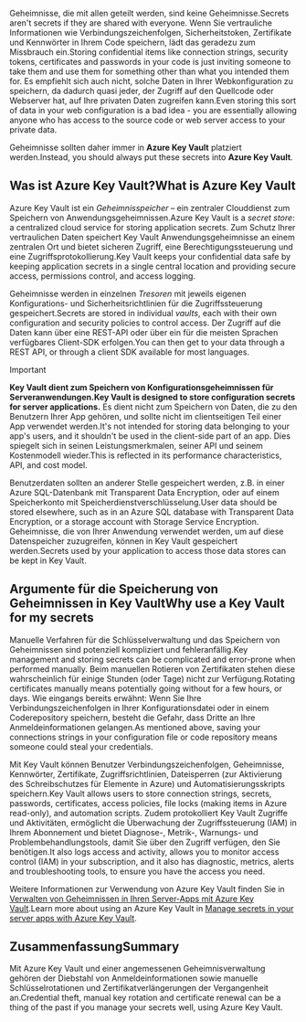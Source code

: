 <span data-ttu-id="088d7-101">Geheimnisse, die mit allen geteilt werden, sind keine Geheimnisse.</span><span class="sxs-lookup"><span data-stu-id="088d7-101">Secrets aren't secrets if they are shared with everyone.</span></span> <span data-ttu-id="088d7-102">Wenn Sie vertrauliche Informationen wie Verbindungszeichenfolgen, Sicherheitstoken, Zertifikate und Kennwörter in Ihrem Code speichern, lädt das geradezu zum Missbrauch ein.</span><span class="sxs-lookup"><span data-stu-id="088d7-102">Storing confidential items like connection strings, security tokens, certificates and passwords in your code is just inviting someone to take them and use them for something other than what you intended them for.</span></span> <span data-ttu-id="088d7-103">Es empfiehlt sich auch nicht, solche Daten in Ihrer Webkonfiguration zu speichern, da dadurch quasi jeder, der Zugriff auf den Quellcode oder Webserver hat, auf Ihre privaten Daten zugreifen kann.</span><span class="sxs-lookup"><span data-stu-id="088d7-103">Even storing this sort of data in your web configuration is a bad idea - you are essentially allowing anyone who has access to the source code or web server access to your private data.</span></span>

<span data-ttu-id="088d7-104">Geheimnisse sollten daher immer in **Azure Key Vault** platziert werden.</span><span class="sxs-lookup"><span data-stu-id="088d7-104">Instead, you should always put these secrets into **Azure Key Vault**.</span></span>

## <a name="what-is-azure-key-vault"></a><span data-ttu-id="088d7-105">Was ist Azure Key Vault?</span><span class="sxs-lookup"><span data-stu-id="088d7-105">What is Azure Key Vault</span></span>
<span data-ttu-id="088d7-106">Azure Key Vault ist ein *Geheimnisspeicher* – ein zentraler Clouddienst zum Speichern von Anwendungsgeheimnissen.</span><span class="sxs-lookup"><span data-stu-id="088d7-106">Azure Key Vault is a *secret store*: a centralized cloud service for storing application secrets.</span></span> <span data-ttu-id="088d7-107">Zum Schutz Ihrer vertraulichen Daten speichert Key Vault Anwendungsgeheimnisse an einem zentralen Ort und bietet sicheren Zugriff, eine Berechtigungssteuerung und eine Zugriffsprotokollierung.</span><span class="sxs-lookup"><span data-stu-id="088d7-107">Key Vault keeps your confidential data safe by keeping application secrets in a single central location and providing secure access, permissions control, and access logging.</span></span>

<span data-ttu-id="088d7-108">Geheimnisse werden in einzelnen *Tresoren* mit jeweils eigenen Konfigurations- und Sicherheitsrichtlinien für die Zugriffssteuerung gespeichert.</span><span class="sxs-lookup"><span data-stu-id="088d7-108">Secrets are stored in individual *vaults*, each with their own configuration and security policies to control access.</span></span> <span data-ttu-id="088d7-109">Der Zugriff auf die Daten kann über eine REST-API oder über ein für die meisten Sprachen verfügbares Client-SDK erfolgen.</span><span class="sxs-lookup"><span data-stu-id="088d7-109">You can then get to your data through a REST API, or through a client SDK available for most languages.</span></span>

> [!IMPORTANT]
> <span data-ttu-id="088d7-110">**Key Vault dient zum Speichern von Konfigurationsgeheimnissen für Serveranwendungen.**</span><span class="sxs-lookup"><span data-stu-id="088d7-110">**Key Vault is designed to store configuration secrets for server applications.**</span></span> <span data-ttu-id="088d7-111">Es dient nicht zum Speichern von Daten, die zu den Benutzern Ihrer App gehören, und sollte nicht im clientseitigen Teil einer App verwendet werden.</span><span class="sxs-lookup"><span data-stu-id="088d7-111">It's not intended for storing data belonging to your app's users, and it shouldn't be used in the client-side part of an app.</span></span> <span data-ttu-id="088d7-112">Dies spiegelt sich in seinen Leistungsmerkmalen, seiner API und seinem Kostenmodell wieder.</span><span class="sxs-lookup"><span data-stu-id="088d7-112">This is reflected in its performance characteristics, API, and cost model.</span></span>
>
> <span data-ttu-id="088d7-113">Benutzerdaten sollten an anderer Stelle gespeichert werden, z.B. in einer Azure SQL-Datenbank mit Transparent Data Encryption, oder auf einem Speicherkonto mit Speicherdienstverschlüsselung.</span><span class="sxs-lookup"><span data-stu-id="088d7-113">User data should be stored elsewhere, such as in an Azure SQL database with Transparent Data Encryption, or a storage account with Storage Service Encryption.</span></span> <span data-ttu-id="088d7-114">Geheimnisse, die von Ihrer Anwendung verwendet werden, um auf diese Datenspeicher zuzugreifen, können in Key Vault gespeichert werden.</span><span class="sxs-lookup"><span data-stu-id="088d7-114">Secrets used by your application to access those data stores can be kept in Key Vault.</span></span>

## <a name="why-use-a-key-vault-for-my-secrets"></a><span data-ttu-id="088d7-115">Argumente für die Speicherung von Geheimnissen in Key Vault</span><span class="sxs-lookup"><span data-stu-id="088d7-115">Why use a Key Vault for my secrets</span></span>

<span data-ttu-id="088d7-116">Manuelle Verfahren für die Schlüsselverwaltung und das Speichern von Geheimnissen sind potenziell kompliziert und fehleranfällig.</span><span class="sxs-lookup"><span data-stu-id="088d7-116">Key management and storing secrets can be complicated and error-prone when performed manually.</span></span> <span data-ttu-id="088d7-117">Beim manuellen Rotieren von Zertifikaten stehen diese wahrscheinlich für einige Stunden (oder Tage) nicht zur Verfügung.</span><span class="sxs-lookup"><span data-stu-id="088d7-117">Rotating certificates manually means potentially going without for a few hours, or days.</span></span> <span data-ttu-id="088d7-118">Wie eingangs bereits erwähnt: Wenn Sie Ihre Verbindungszeichenfolgen in Ihrer Konfigurationsdatei oder in einem Coderepository speichern, besteht die Gefahr, dass Dritte an Ihre Anmeldeinformationen gelangen.</span><span class="sxs-lookup"><span data-stu-id="088d7-118">As mentioned above, saving your connections strings in your configuration file or code repository means someone could steal your credentials.</span></span>

<span data-ttu-id="088d7-119">Mit Key Vault können Benutzer Verbindungszeichenfolgen, Geheimnisse, Kennwörter, Zertifikate, Zugriffsrichtlinien, Dateisperren (zur Aktivierung des Schreibschutzes für Elemente in Azure) und Automatisierungsskripts speichern.</span><span class="sxs-lookup"><span data-stu-id="088d7-119">Key Vault allows users to store connection strings, secrets, passwords, certificates, access policies, file locks (making items in Azure read-only), and automation scripts.</span></span>  <span data-ttu-id="088d7-120">Zudem protokolliert Key Vault Zugriffe und Aktivitäten, ermöglicht die Überwachung der Zugriffssteuerung (IAM) in Ihrem Abonnement und bietet Diagnose-, Metrik-, Warnungs- und Problembehandlungstools, damit Sie über den Zugriff verfügen, den Sie benötigen.</span><span class="sxs-lookup"><span data-stu-id="088d7-120">It also logs access and activity, allows you to monitor access control (IAM) in your subscription, and it also has diagnostic, metrics, alerts and troubleshooting tools, to ensure you have the access you need.</span></span>

<span data-ttu-id="088d7-121">Weitere Informationen zur Verwendung von Azure Key Vault finden Sie in [Verwalten von Geheimnissen in Ihren Server-Apps mit Azure Key Vault](../../manage-secrets-with-azure-key-vault/index.yml).</span><span class="sxs-lookup"><span data-stu-id="088d7-121">Learn more about using an Azure Key Vault in [Manage secrets in your server apps with Azure Key Vault](../../manage-secrets-with-azure-key-vault/index.yml).</span></span>

## <a name="summary"></a><span data-ttu-id="088d7-122">Zusammenfassung</span><span class="sxs-lookup"><span data-stu-id="088d7-122">Summary</span></span>

<span data-ttu-id="088d7-123">Mit Azure Key Vault und einer angemessenen Geheimnisverwaltung gehören der Diebstahl von Anmeldeinformationen sowie manuelle Schlüsselrotationen und Zertifikatverlängerungen der Vergangenheit an.</span><span class="sxs-lookup"><span data-stu-id="088d7-123">Credential theft, manual key rotation and certificate renewal can be a thing of the past if you manage your secrets well, using Azure Key Vault.</span></span>
